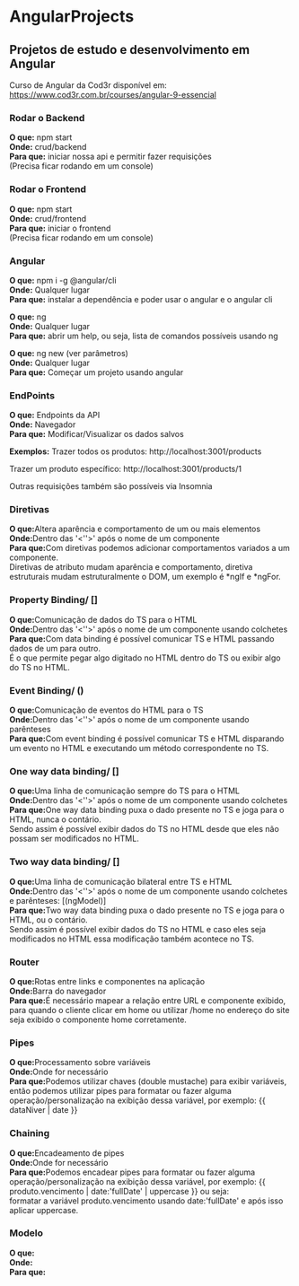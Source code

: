 # AngularProjects
## Projetos de estudo e desenvolvimento em Angular
Curso de Angular da Cod3r disponível em: https://www.cod3r.com.br/courses/angular-9-essencial

### Rodar o Backend
<strong>O que:</strong> npm start </br>
<strong>Onde:</strong> crud/backend </br>
<strong>Para que:</strong> iniciar nossa api e permitir fazer requisições </br>
(Precisa ficar rodando em um console) </br>

### Rodar o Frontend
<strong>O que:</strong> npm start </br>
<strong>Onde:</strong> crud/frontend </br>
<strong>Para que:</strong> iniciar o frontend </br>
(Precisa ficar rodando em um console) </br>

### Angular
<strong>O que:</strong> npm i -g @angular/cli </br>
<strong>Onde:</strong> Qualquer lugar </br>
<strong>Para que:</strong> instalar a dependência e poder usar o angular e o angular cli </br>

<strong>O que:</strong> ng </br>
<strong>Onde:</strong> Qualquer lugar </br>
<strong>Para que:</strong> abrir um help, ou seja, lista de comandos possíveis usando ng </br>

<strong>O que:</strong> ng new (ver parâmetros) </br>
<strong>Onde:</strong> Qualquer lugar </br>
<strong>Para que:</strong> Começar um projeto usando angular </br>

### EndPoints
<strong>O que:</strong> Endpoints da API</br>
<strong>Onde:</strong> Navegador </br>
<strong>Para que:</strong> Modificar/Visualizar os dados salvos</br>

<strong>Exemplos:</strong>
Trazer todos os produtos:
http://localhost:3001/products

Trazer um produto específico:
http://localhost:3001/products/1

Outras requisições também são possíveis via Insomnia

### Diretivas
<strong>O que:</strong>Altera aparência e comportamento de um ou mais elementos</br>
<strong>Onde:</strong>Dentro das '<''>' após o nome de um componente</br>
<strong>Para que:</strong>Com diretivas podemos adicionar comportamentos variados a um componente.</br> Diretivas de atributo mudam aparência e comportamento, diretiva estruturais mudam estruturalmente o DOM, um exemplo é *ngIf e *ngFor.</br>

### Property Binding/ []
<strong>O que:</strong>Comunicação de dados do TS para o HTML</br>
<strong>Onde:</strong>Dentro das '<''>' após o nome de um componente usando colchetes</br>
<strong>Para que:</strong>Com data binding é possível comunicar TS e HTML passando dados de um para outro.</br>
É o que permite pegar algo digitado no HTML dentro do TS ou exibir algo do TS no HTML.</br>

### Event Binding/ ()
<strong>O que:</strong>Comunicação de eventos do HTML para o TS</br>
<strong>Onde:</strong>Dentro das '<''>' após o nome de um componente usando parênteses</br>
<strong>Para que:</strong>Com event binding é possível comunicar TS e HTML disparando um evento no HTML e executando um método correspondente no TS.</br>

### One way data binding/ []
<strong>O que:</strong>Uma linha de comunicação sempre do TS para o HTML</br>
<strong>Onde:</strong>Dentro das '<''>' após o nome de um componente usando colchetes</br>
<strong>Para que:</strong>One way data binding puxa o dado presente no TS e joga para o HTML, nunca o contário.</br>
Sendo assim é possível exibir dados do TS no HTML desde que eles não possam ser modificados no HTML.</br>

### Two way data binding/ []
<strong>O que:</strong>Uma linha de comunicação bilateral entre TS e HTML</br>
<strong>Onde:</strong>Dentro das '<''>' após o nome de um componente usando colchetes e parênteses: [(ngModel)]</br>
<strong>Para que:</strong>Two way data binding puxa o dado presente no TS e joga para o HTML, ou o contário.</br>
Sendo assim é possível exibir dados do TS no HTML e caso eles seja modificados no HTML essa modificação também acontece no TS.</br>

### Router
<strong>O que:</strong>Rotas entre links e componentes na aplicação</br>
<strong>Onde:</strong>Barra do navegador</br>
<strong>Para que:</strong>É necessário mapear a relação entre URL e componente exibido, para quando o cliente clicar em home ou utilizar /home no endereço do site seja exibido o componente home corretamente.</br>

### Pipes
<strong>O que:</strong>Processamento sobre variáveis</br>
<strong>Onde:</strong>Onde for necessário</br>
<strong>Para que:</strong>Podemos utilizar chaves (double mustache) para exibir variáveis, então podemos utilizar pipes para formatar ou fazer alguma operação/personalização na exibição dessa variável, por exemplo: {{ dataNiver | date }}</br>

### Chaining
<strong>O que:</strong>Encadeamento de pipes</br>
<strong>Onde:</strong>Onde for necessário</br>
<strong>Para que:</strong>Podemos encadear pipes para formatar ou fazer alguma operação/personalização na exibição dessa variável, por exemplo: {{ produto.vencimento | date:'fullDate' | uppercase }} ou seja: </br> formatar a variável produto.vencimento usando date:'fullDate' e após isso aplicar uppercase. </br>

### Modelo
<strong>O que:</strong></br>
<strong>Onde:</strong></br>
<strong>Para que:</strong></br>